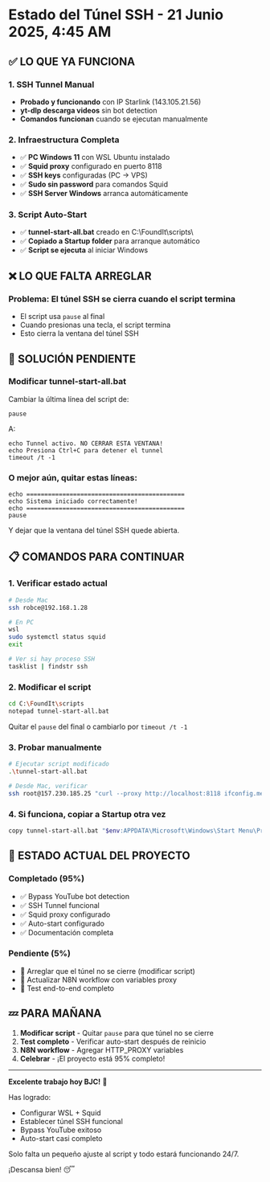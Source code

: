 # Estado del Túnel SSH - 21 Junio 2025, 4:45 AM

## ✅ LO QUE YA FUNCIONA

### 1. SSH Tunnel Manual
- **Probado y funcionando** con IP Starlink (143.105.21.56)
- **yt-dlp descarga videos** sin bot detection
- **Comandos funcionan** cuando se ejecutan manualmente

### 2. Infraestructura Completa
- ✅ **PC Windows 11** con WSL Ubuntu instalado
- ✅ **Squid proxy** configurado en puerto 8118
- ✅ **SSH keys** configuradas (PC → VPS)
- ✅ **Sudo sin password** para comandos Squid
- ✅ **SSH Server Windows** arranca automáticamente

### 3. Script Auto-Start
- ✅ **tunnel-start-all.bat** creado en C:\FoundIt\scripts\
- ✅ **Copiado a Startup folder** para arranque automático
- ✅ **Script se ejecuta** al iniciar Windows

## ❌ LO QUE FALTA ARREGLAR

### Problema: El túnel SSH se cierra cuando el script termina
- El script usa `pause` al final
- Cuando presionas una tecla, el script termina
- Esto cierra la ventana del túnel SSH

## 🔧 SOLUCIÓN PENDIENTE

### Modificar tunnel-start-all.bat
Cambiar la última línea del script de:
```batch
pause
```

A:
```batch
echo Tunnel activo. NO CERRAR ESTA VENTANA!
echo Presiona Ctrl+C para detener el tunnel
timeout /t -1
```

### O mejor aún, quitar estas líneas:
```batch
echo ============================================
echo Sistema iniciado correctamente!
echo ============================================
pause
```

Y dejar que la ventana del túnel SSH quede abierta.

## 📋 COMANDOS PARA CONTINUAR

### 1. Verificar estado actual
```bash
# Desde Mac
ssh robce@192.168.1.28

# En PC
wsl
sudo systemctl status squid
exit

# Ver si hay proceso SSH
tasklist | findstr ssh
```

### 2. Modificar el script
```bash
cd C:\FoundIt\scripts
notepad tunnel-start-all.bat
```

Quitar el `pause` del final o cambiarlo por `timeout /t -1`

### 3. Probar manualmente
```bash
# Ejecutar script modificado
.\tunnel-start-all.bat

# Desde Mac, verificar
ssh root@157.230.185.25 "curl --proxy http://localhost:8118 ifconfig.me"
```

### 4. Si funciona, copiar a Startup otra vez
```bash
copy tunnel-start-all.bat "$env:APPDATA\Microsoft\Windows\Start Menu\Programs\Startup\"
```

## 🎯 ESTADO ACTUAL DEL PROYECTO

### Completado (95%)
- ✅ Bypass YouTube bot detection
- ✅ SSH Tunnel funcional
- ✅ Squid proxy configurado
- ✅ Auto-start configurado
- ✅ Documentación completa

### Pendiente (5%)
- 🔄 Arreglar que el túnel no se cierre (modificar script)
- 🔄 Actualizar N8N workflow con variables proxy
- 🔄 Test end-to-end completo

## 💤 PARA MAÑANA

1. **Modificar script** - Quitar `pause` para que túnel no se cierre
2. **Test completo** - Verificar auto-start después de reinicio
3. **N8N workflow** - Agregar HTTP_PROXY variables
4. **Celebrar** - ¡El proyecto está 95% completo!

---

**Excelente trabajo hoy BJC!** 🎉

Has logrado:
- Configurar WSL + Squid
- Establecer túnel SSH funcional
- Bypass YouTube exitoso
- Auto-start casi completo

Solo falta un pequeño ajuste al script y todo estará funcionando 24/7.

¡Descansa bien! 😴